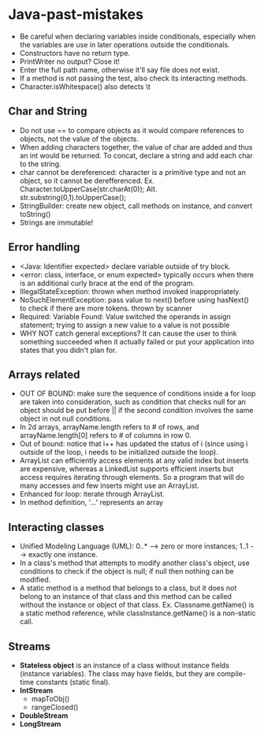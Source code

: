 # Java-past-mistakes

- Be careful when declaring variables inside conditionals, especially when the variables are use in later operations outside the conditionals.
- Constructors have no return type.
- PrintWriter no output? Close it!
- Enter the full path name, otherwise it'll say file does not exist.
- If a method is not passing the test, also check its interacting methods.
- Character.isWhitespace() also detects \t 

## Char and String
- Do not use == to compare objects as it would compare references to objects, not the value of the objects.
- When adding characters together, the value of char are added and thus an int would be returned. To concat, declare a string and add each char to the string.
- char cannot be dereferenced: character is a primitive type and not an object, so it cannot be derefferenced.
  Ex. Character.toUpperCase(str.charAt(0)); 
  Alt. str.substring(0,1).toUpperCase();
- StringBuilder: create new object, call methods on instance, and convert toString()
- Strings are immutable!

## Error handling
- <Java: Identifier expected> declare variable outside of try block.
- <error: class, interface, or enum expected> typically occurs when there is an additional curly brace at the end of the program.
- IllegalStateException: thrown when method invoked inappropriately.
- NoSuchElementException: pass value to next() before using hasNext() to check if there are more tokens. thrown by scanner
- Required: Variable Found: Value   switched the operands in assign statement; trying to assign a new value to a value is not possible
- WHY NOT catch general exceptions? It can cause the user to think something succeeded when it actually failed or put your application into states that you didn't plan for.

## Arrays related
- OUT OF BOUND: make sure the sequence of conditions inside a for loop are taken into consideration, such as condition that checks null for an object should be put before || if the second condition involves the same object in not null conditions.
- In 2d arrays, arrayName.length refers to # of rows, and arrayName.length[0] refers to # of columns in row 0.
- Out of bound: notice that i++ has updated the status of i (since using i outside of the loop, i needs to be initialized outside the loop).
- ArrayList can efficiently access elements at any valid index but inserts are expensive, whereas a LinkedList supports efficient inserts but access requires iterating through elements. So a program that will do many accesses and few inserts might use an ArrayList.
- Enhanced for loop: iterate through ArrayList.
- In method definition, '…' represents an array

## Interacting classes
- Unified Modeling Language (UML): 0..* --> zero or more instances; 1..1 --> exactly one instance.
- In a class's method that attempts to modify another class's object, use conditions to check if the object is null; if null then nothing can be modified.
- A static method is a method that belongs to a class, but it does not belong to an instance of that class and this method can be called without the instance or object of that class. Ex. Classname.getName() is a static method reference, while classInstance.getName() is a non-static call.

## Streams
- **Stateless object** is an instance of a class without instance fields (instance variables). The class may have fields, but they are compile-time constants (static final).
- **IntStream**
  - mapToObj()
  - rangeClosed()
- **DoubleStream**
- **LongStream**
